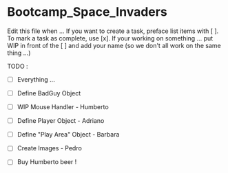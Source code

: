 # Bootcamp_Space_Invaders

Edit this file when ...
If you want to create a task, preface list items with [ ].
To mark a task as complete, use [x].
If your working on something ... put WIP in front of the [ ] and add your name (so we don't all work on the same thing ...)

TODO : 

- [ ] Everything ...

- [ ] Define BadGuy Object
- [ ] WIP Mouse Handler - Humberto
- [ ] Define Player Object - Adriano
- [ ] Define "Play Area" Object - Barbara
- [ ] Create Images - Pedro
- [ ] Buy Humberto beer !
